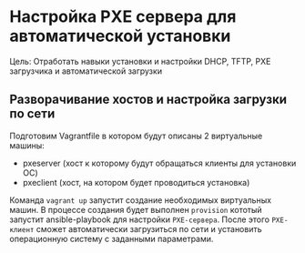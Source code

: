 # Настройка PXE сервера для автоматической установки

Цель: Отработать навыки установки и настройки DHCP, TFTP, PXE загрузчика и автоматической загрузки

## Разворачивание хостов и настройка загрузки по сети

Подготовим Vagrantfile в котором будут описаны 2 виртуальные машины:

- pxeserver (хост к которому будут обращаться клиенты для установки ОС)
- pxeclient (хост, на котором будет проводиться установка)

Команда `vagrant up` запустит создание необходимых виртуальных машин. В процессе создания будет выполнен `provision` кототый запустит ansible-playbook для настройки `PXE-сервера`. После этого `PXE-клиент` сможет автоматически загрузиться по сети и установить операционную систему с заданными параметрами.
